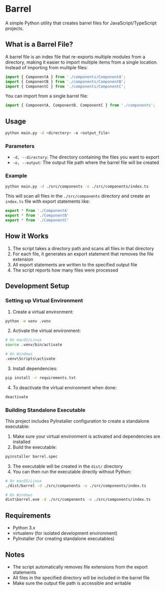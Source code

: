 # Barrel

A simple Python utility that creates barrel files for JavaScript/TypeScript projects.

## What is a Barrel File?

A barrel file is an index file that re-exports multiple modules from a directory, making it easier to import multiple items from a single location. Instead of importing from multiple files:

```javascript
import { ComponentA } from './components/ComponentA';
import { ComponentB } from './components/ComponentB';
import { ComponentC } from './components/ComponentC';
```

You can import from a single barrel file:

```javascript
import { ComponentA, ComponentB, ComponentC } from './components';
```

## Usage

```bash
python main.py -d <directory> -o <output_file>
```

### Parameters

- `-d, --directory`: The directory containing the files you want to export
- `-o, --output`: The output file path where the barrel file will be created

### Example

```bash
python main.py -d ./src/components -o ./src/components/index.ts
```

This will scan all files in the `./src/components` directory and create an `index.ts` file with export statements like:

```typescript
export * from './ComponentA'
export * from './ComponentB'
export * from './ComponentC'
```

## How it Works

1. The script takes a directory path and scans all files in that directory
2. For each file, it generates an export statement that removes the file extension
3. All export statements are written to the specified output file
4. The script reports how many files were processed

## Development Setup

### Setting up Virtual Environment

1. Create a virtual environment:
```bash
python -m venv .venv
```

2. Activate the virtual environment:
```bash
# On macOS/Linux
source .venv/bin/activate

# On Windows
.venv\Scripts\activate
```

3. Install dependencies:
```bash
pip install -r requirements.txt
```

4. To deactivate the virtual environment when done:
```bash
deactivate
```

### Building Standalone Executable

This project includes PyInstaller configuration to create a standalone executable:

1. Make sure your virtual environment is activated and dependencies are installed
2. Build the executable:
```bash
pyinstaller barrel.spec
```

3. The executable will be created in the `dist/` directory
4. You can then run the executable directly without Python:
```bash
# On macOS/Linux
./dist/barrel -d ./src/components -o ./src/components/index.ts

# On Windows
dist\barrel.exe -d ./src/components -o ./src/components/index.ts
```

## Requirements

- Python 3.x
- virtualenv (for isolated development environment)
- PyInstaller (for creating standalone executables)

## Notes

- The script automatically removes file extensions from the export statements
- All files in the specified directory will be included in the barrel file
- Make sure the output file path is accessible and writable
